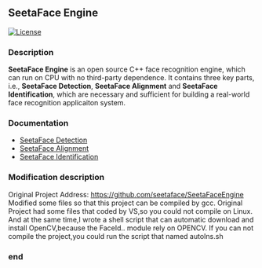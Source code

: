## SeetaFace Engine  

[![License](https://img.shields.io/badge/license-BSD-blue.svg)](LICENSE)

### Description

**SeetaFace Engine** is an open source C++ face recognition engine, which can run on CPU with no third-party dependence. It contains three key parts, i.e., **SeetaFace Detection**, **SeetaFace Alignment** and **SeetaFace Identification**, which are necessary and sufficient for building a real-world face recognition applicaiton system. 

### Documentation

* [SeetaFace Detection](./FaceDetection/README.md)
* [SeetaFace Alignment](./FaceAlignment/README.md)
* [SeetaFace Identification](./FaceIdentification/README.md)


### Modification description

Original Project Address:
<a>https://github.com/seetaface/SeetaFaceEngine</a><br>
Modified some files so that this project can be compiled by gcc.
Original Project had some files that coded by VS,so you could not compile on Linux.
And at the same time,I wrote a shell script that can automatic download and install OpenCV,because the FaceId.. module rely on OPENCV.
If you can not compile the project,you could run the script that named autoIns.sh

### end
